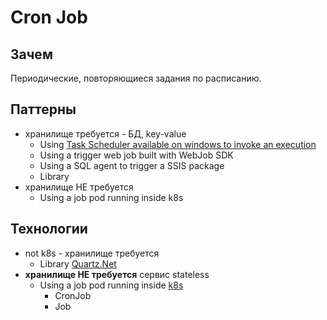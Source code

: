 # Cron Job

## Зачем

Периодические, повторяющиеся задания по расписанию.

## Паттерны

- хранилище требуется - БД, key-value
	- Using [Task Scheduler available on windows to invoke an execution](https://giangpham.io/blog/building-a-scheduled-job-with-net-core-and-quartz/)
	- Using a trigger web job built with WebJob SDK
	- Using a SQL agent to trigger a SSIS package	
	- Library
- хранилище НЕ требуется
	- Using a job pod running inside k8s

## Технологии

- not k8s - хранилище требуется
	- Library [Quartz.Net](https://habr.com/ru/companies/surfstudio/articles/685980/)
- __хранилище НЕ требуется__ сервис stateless		
	- Using a job pod running inside [k8s](../../technology/ci-cd/k8s.md)
		- CronJob
		- Job